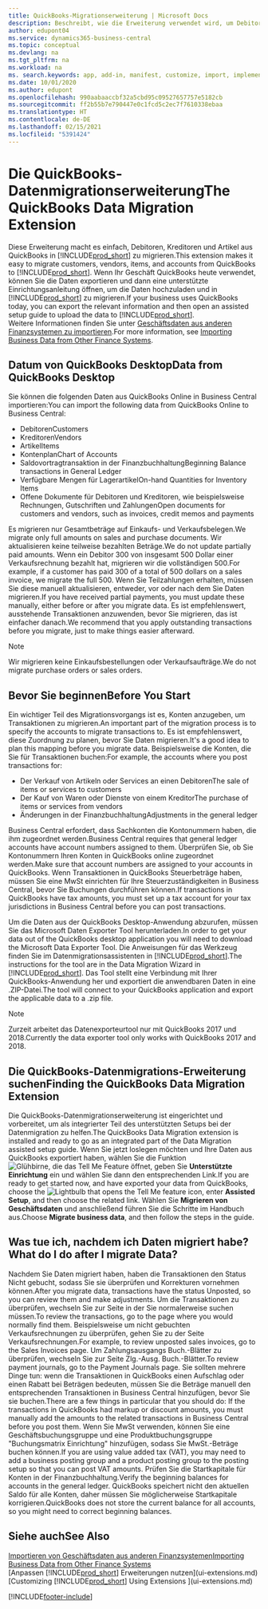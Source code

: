 ```yaml
---
title: QuickBooks-Migrationserweiterung | Microsoft Docs
description: Beschreibt, wie die Erweiterung verwendet wird, um Debitoren, Kreditoren, Artikel und Konten aus QuickBooks Desktop zu Business Central zu importieren.
author: edupont04
ms.service: dynamics365-business-central
ms.topic: conceptual
ms.devlang: na
ms.tgt_pltfrm: na
ms.workload: na
ms. search.keywords: app, add-in, manifest, customize, import, implement
ms.date: 10/01/2020
ms.author: edupont
ms.openlocfilehash: 990aabaaccbf32a5cbd95c09527657757e5182cb
ms.sourcegitcommit: ff2b55b7e790447e0c1fcd5c2ec7f7610338ebaa
ms.translationtype: HT
ms.contentlocale: de-DE
ms.lasthandoff: 02/15/2021
ms.locfileid: "5391424"
---
```

# <a name="the-quickbooks-data-migration-extension"></a><span data-ttu-id="139f6-103">Die QuickBooks-Datenmigrationserweiterung</span><span class="sxs-lookup"><span data-stu-id="139f6-103">The QuickBooks Data Migration Extension</span></span>

<span data-ttu-id="139f6-104">Diese Erweiterung macht es einfach, Debitoren, Kreditoren und Artikel aus QuickBooks in [!INCLUDE[prod_short](includes/prod_short.md)] zu migrieren.</span><span class="sxs-lookup"><span data-stu-id="139f6-104">This extension makes it easy to migrate customers, vendors, items, and accounts from QuickBooks to [!INCLUDE[prod_short](includes/prod_short.md)].</span></span> <span data-ttu-id="139f6-105">Wenn Ihr Geschäft QuickBooks heute verwendet, können Sie die Daten exportieren und dann eine unterstützte Einrichtungsanleitung öffnen, um die Daten hochzuladen und in [!INCLUDE[prod_short](includes/prod_short.md)] zu migrieren.</span><span class="sxs-lookup"><span data-stu-id="139f6-105">If your business uses QuickBooks today, you can export the relevant information and then open an assisted setup guide to upload the data to [!INCLUDE[prod_short](includes/prod_short.md)].</span></span>  
<span data-ttu-id="139f6-106">Weitere Informationen finden Sie unter [Geschäftsdaten aus anderen Finanzsystemen zu importieren](across-import-data-configuration-packages.md).</span><span class="sxs-lookup"><span data-stu-id="139f6-106">For more information, see [Importing Business Data from Other Finance Systems](across-import-data-configuration-packages.md).</span></span>

## <a name="data-from-quickbooks-desktop"></a><span data-ttu-id="139f6-107">Datum von QuickBooks Desktop</span><span class="sxs-lookup"><span data-stu-id="139f6-107">Data from QuickBooks Desktop</span></span>

<span data-ttu-id="139f6-108">Sie können die folgenden Daten aus QuickBooks Online in Business Central importieren:</span><span class="sxs-lookup"><span data-stu-id="139f6-108">You can import the following data from QuickBooks Online to Business Central:</span></span>

- <span data-ttu-id="139f6-109">Debitoren</span><span class="sxs-lookup"><span data-stu-id="139f6-109">Customers</span></span>  
- <span data-ttu-id="139f6-110">Kreditoren</span><span class="sxs-lookup"><span data-stu-id="139f6-110">Vendors</span></span>  
- <span data-ttu-id="139f6-111">Artikel</span><span class="sxs-lookup"><span data-stu-id="139f6-111">Items</span></span>  
- <span data-ttu-id="139f6-112">Kontenplan</span><span class="sxs-lookup"><span data-stu-id="139f6-112">Chart of Accounts</span></span>  
- <span data-ttu-id="139f6-113">Saldovortragtransaktion in der Finanzbuchhaltung</span><span class="sxs-lookup"><span data-stu-id="139f6-113">Beginning Balance transactions in General Ledger</span></span>  
- <span data-ttu-id="139f6-114">Verfügbare Mengen für Lagerartikel</span><span class="sxs-lookup"><span data-stu-id="139f6-114">On-hand Quantities for Inventory Items</span></span>  
- <span data-ttu-id="139f6-115">Offene Dokumente für Debitoren und Kreditoren, wie beispielsweise Rechnungen, Gutschriften und Zahlungen</span><span class="sxs-lookup"><span data-stu-id="139f6-115">Open documents for customers and vendors, such as invoices, credit memos and payments</span></span>  

<span data-ttu-id="139f6-116">Es migrieren nur Gesamtbeträge auf Einkaufs- und Verkaufsbelegen.</span><span class="sxs-lookup"><span data-stu-id="139f6-116">We migrate only full amounts on sales and purchase documents.</span></span> <span data-ttu-id="139f6-117">Wir aktualisieren keine teilweise bezahlten Beträge.</span><span class="sxs-lookup"><span data-stu-id="139f6-117">We do not update partially paid amounts.</span></span> <span data-ttu-id="139f6-118">Wenn ein Debitor 300 von insgesamt 500 Dollar einer Verkaufsrechnung bezahlt hat, migrieren wir die vollständigen 500.</span><span class="sxs-lookup"><span data-stu-id="139f6-118">For example, if a customer has paid 300 of a total of 500 dollars on a sales invoice, we migrate the full 500.</span></span> <span data-ttu-id="139f6-119">Wenn Sie Teilzahlungen erhalten, müssen Sie diese manuell aktualisieren, entweder, vor oder nach dem Sie Daten migrieren.</span><span class="sxs-lookup"><span data-stu-id="139f6-119">If you have received partial payments, you must update these manually, either before or after you migrate data.</span></span> <span data-ttu-id="139f6-120">Es ist empfehlenswert, ausstehende Transaktionen anzuwenden, bevor Sie migrieren, das ist einfacher danach.</span><span class="sxs-lookup"><span data-stu-id="139f6-120">We recommend that you apply outstanding transactions before you migrate, just to make things easier afterward.</span></span>

> [!NOTE]
> <span data-ttu-id="139f6-121">Wir migrieren keine Einkaufsbestellungen oder Verkaufsaufträge.</span><span class="sxs-lookup"><span data-stu-id="139f6-121">We do not migrate purchase orders or sales orders.</span></span>

## <a name="before-you-start"></a><span data-ttu-id="139f6-122">Bevor Sie beginnen</span><span class="sxs-lookup"><span data-stu-id="139f6-122">Before You Start</span></span>

<span data-ttu-id="139f6-123">Ein wichtiger Teil des Migrationsvorgangs ist es, Konten anzugeben, um Transaktionen zu migrieren.</span><span class="sxs-lookup"><span data-stu-id="139f6-123">An important part of the migration process is to specify the accounts to migrate transactions to.</span></span> <span data-ttu-id="139f6-124">Es ist empfehlenswert, diese Zuordnung zu planen, bevor Sie Daten migrieren.</span><span class="sxs-lookup"><span data-stu-id="139f6-124">It's a good idea to plan this mapping before you migrate data.</span></span> <span data-ttu-id="139f6-125">Beispielsweise die Konten, die Sie für Transaktionen buchen:</span><span class="sxs-lookup"><span data-stu-id="139f6-125">For example, the accounts where you post transactions for:</span></span>

- <span data-ttu-id="139f6-126">Der Verkauf von Artikeln oder Services an einen Debitoren</span><span class="sxs-lookup"><span data-stu-id="139f6-126">The sale of items or services to customers</span></span>  
- <span data-ttu-id="139f6-127">Der Kauf von Waren oder Dienste von einem Kreditor</span><span class="sxs-lookup"><span data-stu-id="139f6-127">The purchase of items or services from vendors</span></span>  
- <span data-ttu-id="139f6-128">Änderungen in der Finanzbuchhaltung</span><span class="sxs-lookup"><span data-stu-id="139f6-128">Adjustments in the general ledger</span></span>  

<span data-ttu-id="139f6-129">Business Central erfordert, dass Sachkonten die Kontonummern haben, die ihm zugeordnet werden.</span><span class="sxs-lookup"><span data-stu-id="139f6-129">Business Central requires that general ledger accounts have account numbers assigned to them.</span></span> <span data-ttu-id="139f6-130">Überprüfen Sie, ob Sie Kontonummern Ihren Konten in QuickBooks online zugeordnet werden.</span><span class="sxs-lookup"><span data-stu-id="139f6-130">Make sure that account numbers are assigned to your accounts in QuickBooks.</span></span>
<span data-ttu-id="139f6-131">Wenn Transaktionen in QuickBooks Steuerbeträge haben, müssen Sie eine MwSt einrichten für Ihre Steuerzuständigkeiten in Business Central, bevor Sie Buchungen durchführen können.</span><span class="sxs-lookup"><span data-stu-id="139f6-131">If transactions in QuickBooks have tax amounts, you must set up a tax account for your tax jurisdictions in Business Central before you can post transactions.</span></span>

<span data-ttu-id="139f6-132">Um die Daten aus der QuickBooks Desktop-Anwendung abzurufen, müssen Sie das Microsoft Daten Exporter Tool herunterladen.</span><span class="sxs-lookup"><span data-stu-id="139f6-132">In order to get your data out of the QuickBooks desktop application you will need to download the Microsoft Data Exporter Tool.</span></span>  <span data-ttu-id="139f6-133">Die Anweisungen für das Werkzeug finden Sie im Datenmigrationsassistenten in [!INCLUDE[prod_short](includes/prod_short.md)].</span><span class="sxs-lookup"><span data-stu-id="139f6-133">The instructions for the tool are in the Data Migration Wizard in [!INCLUDE[prod_short](includes/prod_short.md)].</span></span> <span data-ttu-id="139f6-134">Das Tool stellt eine Verbindung mit Ihrer QuickBooks-Anwendung her und exportiert die anwendbaren Daten in eine .ZIP-Datei.</span><span class="sxs-lookup"><span data-stu-id="139f6-134">The tool will connect to your QuickBooks application and export the applicable data to a .zip file.</span></span>  

> [!NOTE]
> <span data-ttu-id="139f6-135">Zurzeit arbeitet das Datenexporteurtool nur mit QuickBooks 2017 und 2018.</span><span class="sxs-lookup"><span data-stu-id="139f6-135">Currently the data exporter tool only works with QuickBooks 2017 and 2018.</span></span>

## <a name="finding-the-quickbooks-data-migration-extension"></a><span data-ttu-id="139f6-136">Die QuickBooks-Datenmigrations-Erweiterung suchen</span><span class="sxs-lookup"><span data-stu-id="139f6-136">Finding the QuickBooks Data Migration Extension</span></span>

<span data-ttu-id="139f6-137">Die QuickBooks-Datenmigrationserweiterung ist eingerichtet und vorbereitet, um als integrierter Teil des unterstützten Setups bei der Datenmigration zu helfen.</span><span class="sxs-lookup"><span data-stu-id="139f6-137">The QuickBooks Data Migration extension is installed and ready to go as an integrated part of the Data Migration assisted setup guide.</span></span> <span data-ttu-id="139f6-138">Wenn Sie jetzt loslegen möchten und Ihre Daten aus QuickBooks exportiert haben, wählen Sie die Funktion ![Glühbirne, die das Tell Me Feature](media/ui-search/search_small.png "Was möchten Sie tun?") öffnet, geben Sie **Unterstützte Einrichtung** ein und wählen Sie dann den entsprechenden Link.</span><span class="sxs-lookup"><span data-stu-id="139f6-138">If you are ready to get started now, and have exported your data from QuickBooks, choose the ![Lightbulb that opens the Tell Me feature](media/ui-search/search_small.png "Tell me what you want to do") icon, enter **Assisted Setup**, and then choose the related link.</span></span> <span data-ttu-id="139f6-139">Wählen Sie **Migrieren von Geschäftsdaten** und anschließend führen Sie die Schritte im Handbuch aus.</span><span class="sxs-lookup"><span data-stu-id="139f6-139">Choose **Migrate business data**, and then follow the steps in the guide.</span></span>  

## <a name="what-do-i-do-after-i-migrate-data"></a><span data-ttu-id="139f6-140">Was tue ich, nachdem ich Daten migriert habe?</span><span class="sxs-lookup"><span data-stu-id="139f6-140">What do I do after I migrate Data?</span></span>

<span data-ttu-id="139f6-141">Nachdem Sie Daten migriert haben, haben die Transaktionen den Status Nicht gebucht, sodass Sie sie überprüfen und Korrekturen vornehmen können.</span><span class="sxs-lookup"><span data-stu-id="139f6-141">After you migrate data, transactions have the status Unposted, so you can review them and make adjustments.</span></span> <span data-ttu-id="139f6-142">Um die Transaktionen zu überprüfen, wechseln Sie zur Seite in der Sie normalerweise suchen müssen.</span><span class="sxs-lookup"><span data-stu-id="139f6-142">To review the transactions, go to the page where you would normally find them.</span></span> <span data-ttu-id="139f6-143">Beispielsweise um nicht gebuchten Verkaufsrechnungen zu überprüfen, gehen Sie zu der Seite Verkaufsrechnungen.</span><span class="sxs-lookup"><span data-stu-id="139f6-143">For example, to review unposted sales invoices, go to the Sales Invoices page.</span></span> <span data-ttu-id="139f6-144">Um Zahlungsausgangs Buch.-Blätter zu überprüfen, wechseln Sie zur Seite Zlg.-Ausg. Buch.-Blätter.</span><span class="sxs-lookup"><span data-stu-id="139f6-144">To review payment journals, go to the Payment Journals page.</span></span>
<span data-ttu-id="139f6-145">Sie sollten mehrere Dinge tun: wenn die Transaktionen in QuickBooks einen Aufschlag oder einen Rabatt bei Beträgen bedeuten, müssen Sie die Beträge manuell den entsprechenden Transaktionen in Business Central hinzufügen, bevor Sie sie buchen.</span><span class="sxs-lookup"><span data-stu-id="139f6-145">There are a few things in particular that you should do: If the transactions in QuickBooks had markup or discount amounts, you must manually add the amounts to the related transactions in Business Central before you post them.</span></span>
<span data-ttu-id="139f6-146">Wenn Sie MwSt verwenden, können Sie eine Geschäftsbuchungsgruppe und eine Produktbuchungsgruppe "Buchungsmatrix Einrichtung" hinzufügen, sodass Sie MwSt.-Beträge buchen können.</span><span class="sxs-lookup"><span data-stu-id="139f6-146">If you are using value added tax (VAT), you may need to add a business posting group and a product posting group to the posting setup so that you can post VAT amounts.</span></span>
<span data-ttu-id="139f6-147">Prüfen Sie die Startkapitale für Konten in der Finanzbuchhaltung.</span><span class="sxs-lookup"><span data-stu-id="139f6-147">Verify the beginning balances for accounts in the general ledger.</span></span> <span data-ttu-id="139f6-148">QuickBooks speichert nicht den aktuellen Saldo für alle Konten, daher müssen Sie möglicherweise Startkapitale korrigieren.</span><span class="sxs-lookup"><span data-stu-id="139f6-148">QuickBooks does not store the current balance for all accounts, so you might need to correct beginning balances.</span></span>

## <a name="see-also"></a><span data-ttu-id="139f6-149">Siehe auch</span><span class="sxs-lookup"><span data-stu-id="139f6-149">See Also</span></span>

[<span data-ttu-id="139f6-150">Importieren von Geschäftsdaten aus anderen Finanzsystemen</span><span class="sxs-lookup"><span data-stu-id="139f6-150">Importing Business Data from Other Finance Systems</span></span>](across-import-data-configuration-packages.md)  
<span data-ttu-id="139f6-151">[Anpassen [!INCLUDE[prod_short](includes/prod_short.md)] Erweiterungen nutzen](ui-extensions.md)</span><span class="sxs-lookup"><span data-stu-id="139f6-151">[Customizing [!INCLUDE[prod_short](includes/prod_short.md)] Using Extensions ](ui-extensions.md)</span></span>  


[!INCLUDE[footer-include](includes/footer-banner.md)]